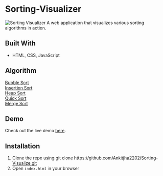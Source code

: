 # Sorting-Visualizer<br/>
![Sorting Visualizer](https://i.postimg.cc/xTJxmN7s/Whats-App-Image-2023-04-28-at-11-48-25.jpg)
A web application that visualizes various sorting algorithms in action.
## Built With
- HTML, CSS, JavaScript
## Algorithm 
[Bubble Sort](https://en.wikipedia.org/wiki/Bubble_sort)<br/>
[Insertion Sort](https://en.wikipedia.org/wiki/Insertion_sort)<br/>
[Heap Sort](https://en.wikipedia.org/wiki/Heapsort)<br/>
[Quick Sort](https://en.wikipedia.org/wiki/Quicksort)<br/>
[Merge Sort](https://en.wikipedia.org/wiki/Merge_sort)
## Demo
Check out the live demo [here](https://aj-sorting-visualizer.netlify.app/).
## Installation
1. Clone the repo using git clone https://github.com/Ankitjha2202/Sorting-Visualize.git
2. Open `index.html` in your browser


